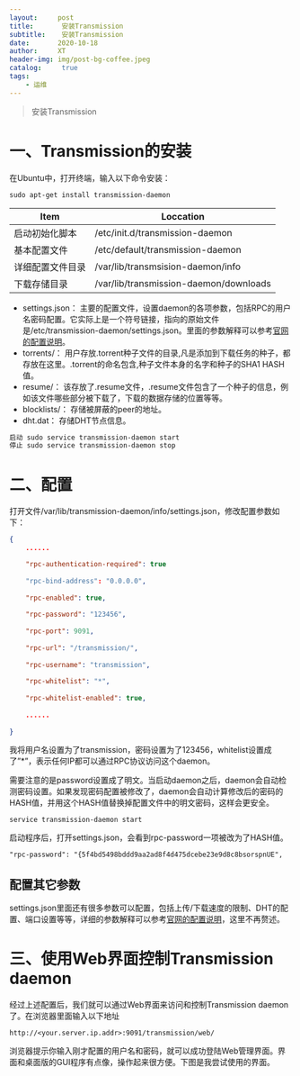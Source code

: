 ```yaml
---
layout:     post
title:       安装Transmission
subtitle:    安装Transmission
date:       2020-10-18
author:     XT
header-img: img/post-bg-coffee.jpeg
catalog: 	 true
tags:
    - 运维
---
```



> 安装Transmission



# 一、Transmission的安装

在Ubuntu中，打开终端，输入以下命令安装：

```
sudo apt-get install transmission-daemon
```



| Item             | Loccation                              |
| ---------------- | -------------------------------------- |
| 启动初始化脚本   | /etc/init.d/transmission-daemon        |
| 基本配置文件     | /etc/default/transmission-daemon       |
| 详细配置文件目录 | /var/lib/transmsision-daemon/info      |
| 下载存储目录     | /var/lib/transmission-daemon/downloads |

- settings.json： 主要的配置文件，设置daemon的各项参数，包括RPC的用户名密码配置。它实际上是一个符号链接，指向的原始文件是/etc/transmission-daemon/settings.json。里面的参数解释可以参考[官网的配置说明](https://trac.transmissionbt.com/wiki/EditConfigFiles)。
- torrents/： 用户存放.torrent种子文件的目录,凡是添加到下载任务的种子，都存放在这里。.torrent的命名包含,种子文件本身的名字和种子的SHA1 HASH值。
- resume/： 该存放了.resume文件，.resume文件包含了一个种子的信息，例如该文件哪些部分被下载了，下载的数据存储的位置等等。
- blocklists/： 存储被屏蔽的peer的地址。
- dht.dat： 存储DHT节点信息。

```bash
启动 sudo service transmission-daemon start
停止 sudo service transmission-daemon stop
```



# 二、配置

打开文件/var/lib/transmission-daemon/info/settings.json，修改配置参数如下：

```json
{
    ......

    "rpc-authentication-required": true
    
    "rpc-bind-address": "0.0.0.0", 
    
    "rpc-enabled": true, 
    
    "rpc-password": "123456", 
    
    "rpc-port": 9091,
    
    "rpc-url": "/transmission/",    
  
    "rpc-username": "transmission", 
    
    "rpc-whitelist": "*", 
    
    "rpc-whitelist-enabled": true,
    
    ......
    
}

```

我将用户名设置为了transmission，密码设置为了123456，whitelist设置成了”*”，表示任何IP都可以通过RPC协议访问这个daemon。

需要注意的是password设置成了明文。当启动daemon之后，daemon会自动检测密码设置。如果发现密码配置被修改了，daemon会自动计算修改后的密码的HASH值，并用这个HASH值替换掉配置文件中的明文密码，这样会更安全。

```
service transmission-daemon start
```

启动程序后，打开settings.json，会看到rpc-password一项被改为了HASH值。

```
"rpc-password": "{5f4bd5498bddd9aa2ad8f4d475dcebe23e9d8c8bsorspnUE",  
```

## 配置其它参数

settings.json里面还有很多参数可以配置，包括上传/下载速度的限制、DHT的配置、端口设置等等，详细的参数解释可以参考[官网的配置说明](https://trac.transmissionbt.com/wiki/EditConfigFiles)，这里不再赘述。



# 三、使用Web界面控制Transmission daemon

经过上述配置后，我们就可以通过Web界面来访问和控制Transmission daemon了。在浏览器里面输入以下地址

```
http://<your.server.ip.addr>:9091/transmission/web/
```

浏览器提示你输入刚才配置的用户名和密码，就可以成功登陆Web管理界面。界面和桌面版的GUI程序有点像，操作起来很方便。下图是我尝试使用的界面。